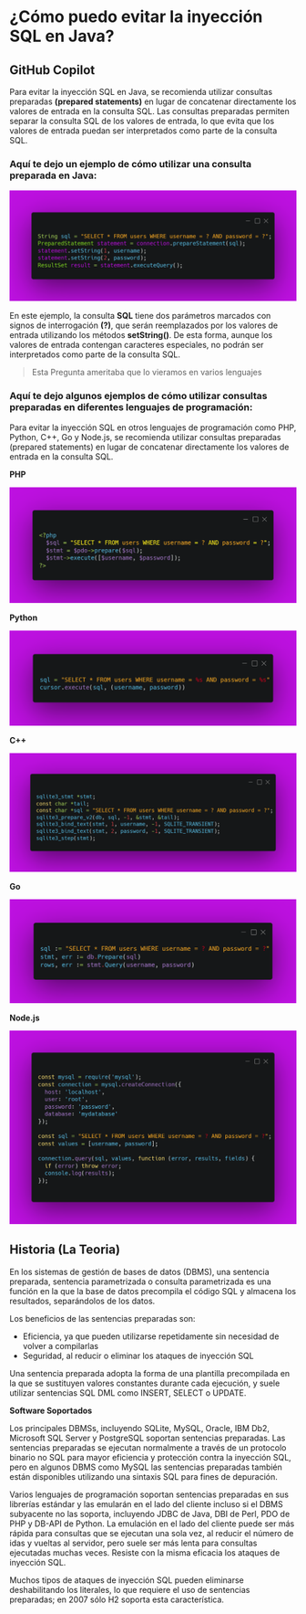 # ¿Cómo puedo evitar la inyección SQL en Java?

## GitHub Copilot

Para evitar la inyección SQL en Java, se recomienda utilizar consultas preparadas <strong>(prepared statements)</strong> en lugar de concatenar directamente los valores de entrada en la consulta SQL. Las consultas preparadas permiten separar la consulta SQL de los valores de entrada, lo que evita que los valores de entrada puedan ser interpretados como parte de la consulta SQL. 

### Aquí te dejo un ejemplo de cómo utilizar una consulta preparada en Java:

![](./snippets/SQLinjection.png)

En este ejemplo, la consulta <strong>SQL</strong> tiene dos parámetros marcados con signos de interrogación <strong>(?)</strong>, que serán reemplazados por los valores de entrada utilizando los métodos <strong>setString()</strong>. De esta forma, aunque los valores de entrada contengan caracteres especiales, no podrán ser interpretados como parte de la consulta SQL.

> Esta Pregunta ameritaba que lo vieramos en varios lenguajes

### Aquí te dejo algunos ejemplos de cómo utilizar consultas preparadas en diferentes lenguajes de programación:

Para evitar la inyección SQL en otros lenguajes de programación como PHP, Python, C++, Go y Node.js, se recomienda utilizar consultas preparadas (prepared statements) en lugar de concatenar directamente los valores de entrada en la consulta SQL.

<strong>PHP</strong>

![](./snippets/SQLinjection2.png)

<strong>Python</strong>

![](./snippets/SQLinjection3.png)

<strong>C++</strong>

![](./snippets/SQLinjection4.png)

<strong>Go</strong>

![](./snippets/SQLinjection5.png)

<strong>Node.js</strong>

![](./snippets/SQLinjection6.png)

## Historia (La Teoria)
En los sistemas de gestión de bases de datos (DBMS), una sentencia preparada, sentencia parametrizada o consulta parametrizada es una función en la que la base de datos precompila el código SQL y almacena los resultados, separándolos de los datos. 

Los beneficios de las sentencias preparadas son:
- Eficiencia, ya que pueden utilizarse repetidamente sin necesidad de volver a compilarlas
- Seguridad, al reducir o eliminar los ataques de inyección SQL

Una sentencia preparada adopta la forma de una plantilla precompilada en la que se sustituyen valores constantes durante cada ejecución, y suele utilizar sentencias SQL DML como INSERT, SELECT o UPDATE.

<strong>Software Soportados</strong>

Los principales DBMSs, incluyendo SQLite, MySQL, Oracle, IBM Db2, Microsoft SQL Server y PostgreSQL soportan sentencias preparadas. Las sentencias preparadas se ejecutan normalmente a través de un protocolo binario no SQL para mayor eficiencia y protección contra la inyección SQL, pero en algunos DBMS como MySQL las sentencias preparadas también están disponibles utilizando una sintaxis SQL para fines de depuración.

Varios lenguajes de programación soportan sentencias preparadas en sus librerías estándar y las emularán en el lado del cliente incluso si el DBMS subyacente no las soporta, incluyendo JDBC de Java, DBI de Perl, PDO de PHP y DB-API de Python. La emulación en el lado del cliente puede ser más rápida para consultas que se ejecutan una sola vez, al reducir el número de idas y vueltas al servidor, pero suele ser más lenta para consultas ejecutadas muchas veces. Resiste con la misma eficacia los ataques de inyección SQL.

Muchos tipos de ataques de inyección SQL pueden eliminarse deshabilitando los literales, lo que requiere el uso de sentencias preparadas; en 2007 sólo H2 soporta esta característica.

